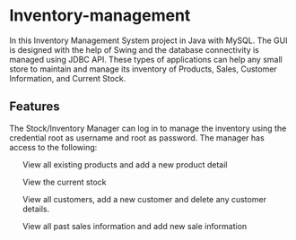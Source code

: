 <h1>Inventory-management</h1>

In this Inventory Management System project in Java with MySQL. The GUI is designed with the help of Swing and the database connectivity is managed using JDBC API. These types of applications can help any small store to maintain and manage its inventory of Products, Sales, Customer Information, and Current Stock.

<h2>Features</h2>
The Stock/Inventory Manager can log in to manage the inventory using the credential root as username and root as password. The manager has access to the following:

<ol>View all existing products and add a new product detail</ol>
<ol>View the current stock</ol>
<ol>View all customers, add a new customer and delete any customer details.</ol>
<ol>View all past sales information and add new sale information</ol>
<img scr="https://github.com/user-attachments/assets/ad192ee2-063e-4a9b-9662-bf052784af31"> </img>
